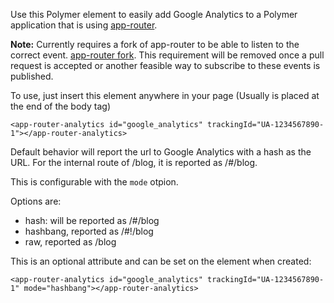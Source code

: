Use this Polymer element to easily add Google Analytics to a Polymer application that is using [app-router](https://github.com/erikringsmuth/app-router).

**Note:** Currently requires a fork of app-router to be able to listen to the correct event. [app-router fork](https://github.com/rurri/app-router). This requirement will be removed once a pull request is accepted or another feasible way to subscribe to these events is published.

To use, just insert this element anywhere in your page (Usually is placed at the end of the body tag)

```
<app-router-analytics id="google_analytics" trackingId="UA-1234567890-1"></app-router-analytics>
```

Default behavior will report the url to Google Analytics with a hash as the URL. For the internal route of /blog, it is reported as /#/blog.

This is configurable with the `mode` otpion.

Options are:

* hash: will be reported as /#/blog
* hashbang, reported as /#!/blog
* raw, reported as /blog

This is an optional attribute and can be set on the element when created:

```
<app-router-analytics id="google_analytics" trackingId="UA-1234567890-1" mode="hashbang"></app-router-analytics>
```